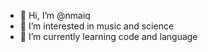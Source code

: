 - 👋 Hi, I’m @nmaiq
- 👀 I’m interested in music and science
- 🌱 I’m currently learning code and language


<!---
nmaiq/nmaiq is a ✨ special ✨ repository because its `README.md` (this file) appears on your GitHub profile.
You can click the Preview link to take a look at your changes.
--->
